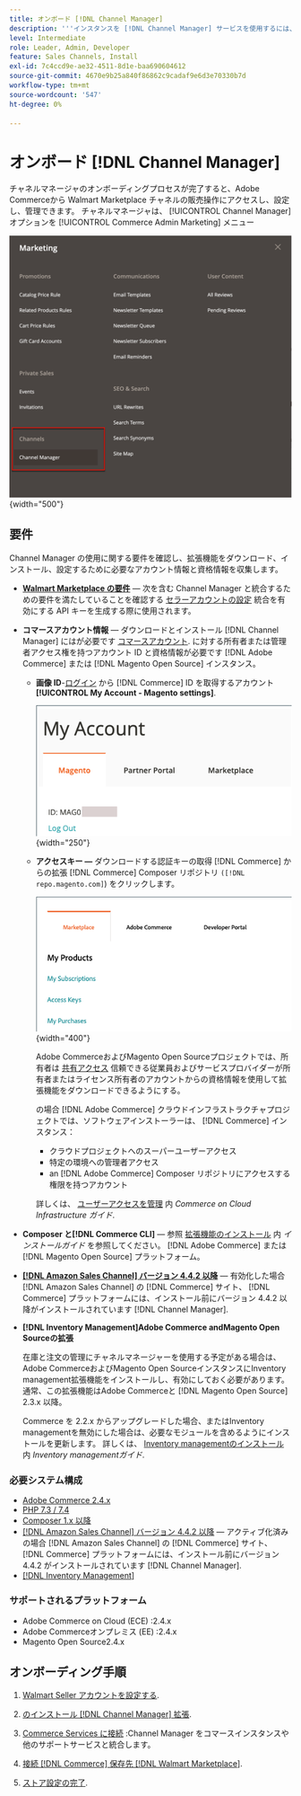 ```yaml
---
title: オンボード [!DNL Channel Manager]
description: '''インスタンスを [!DNL Channel Manager] サービスを使用するには、いくつかのオンボーディング手順を完了する必要があります。」'
level: Intermediate
role: Leader, Admin, Developer
feature: Sales Channels, Install
exl-id: 7c4ccd9e-ae32-4511-8d1e-baa690604612
source-git-commit: 4670e9b25a840f86862c9cadaf9e6d3e70330b7d
workflow-type: tm+mt
source-wordcount: '547'
ht-degree: 0%

---
```



# オンボード [!DNL Channel Manager]

チャネルマネージャのオンボーディングプロセスが完了すると、Adobe Commerceから Walmart Marketplace チャネルの販売操作にアクセスし、設定し、管理できます。 チャネルマネージャは、 [!UICONTROL Channel Manager] オプションを [!UICONTROL Commerce Admin Marketing] メニュー

![[!DNL Channel Manager] 管理ビューのオプション](assets/channel-manager-admin-view.png){width="500"}

## 要件

Channel Manager の使用に関する要件を確認し、拡張機能をダウンロード、インストール、設定するために必要なアカウント情報と資格情報を収集します。

- **[Walmart Marketplace の要件](walmart-requirements.md)** — 次を含む Channel Manager と統合するための要件を満たしていることを確認する [セラーアカウントの設定](https://sellerhelp.walmart.com/seller/s/guide?article=000008219) 統合を有効にする API キーを生成する際に使用されます。

- **コマースアカウント情報** — ダウンロードとインストール [!DNL Channel Manager] にはが必要です [コマースアカウント](https://experienceleague.adobe.com/docs/commerce-admin/start/commerce-account/commerce-account-create.html). に対する所有者または管理者アクセス権を持つアカウント ID と資格情報が必要です [!DNL Adobe Commerce] または [!DNL Magento Open Source] インスタンス。

   - **画像 ID**-[ログイン](https://account.magento.com/customer/account/login/) から [!DNL Commerce] ID を取得するアカウント **[!UICONTROL My Account - Magento settings]**.

     ![[!DNL MAGEID] オン [!DNL Commerce] アカウント設定](assets/mageid-my-commerce-account.png){width="250"}

   - **アクセスキー —** ダウンロードする認証キーの取得 [!DNL Commerce] からの拡張 [!DNL Commerce] Composer リポジトリ `([!DNL repo.magento.com]`) をクリックします。

     ![[!UICONTROL Commerce Marketplace access keys]](assets/commerce-marketplace-access-keys.png){width="400"}

     Adobe CommerceおよびMagento Open Sourceプロジェクトでは、所有者は [共有アクセス](https://experienceleague.adobe.com/docs/commerce-admin/start/commerce-account/commerce-account-share.html) 信頼できる従業員およびサービスプロバイダーが所有者またはライセンス所有者のアカウントからの資格情報を使用して拡張機能をダウンロードできるようにする。

     の場合 [!DNL Adobe Commerce] クラウドインフラストラクチャプロジェクトでは、ソフトウェアインストーラーは、 [!DNL Commerce] インスタンス：

      - クラウドプロジェクトへのスーパーユーザーアクセス
      - 特定の環境への管理者アクセス
      - an [!DNL Adobe Commerce] Composer リポジトリにアクセスする権限を持つアカウント

     詳しくは、 [ユーザーアクセスを管理](https://experienceleague.adobe.com/docs/commerce-cloud-service/user-guide/project/user-access.html) 内 *Commerce on Cloud Infrastructure ガイド*.

- **Composer と[!DNL Commerce CLI]** — 参照 [拡張機能のインストール](https://experienceleague.adobe.com/docs/commerce-operations/installation-guide/tutorials/extensions.html) 内 *インストールガイド* を参照してください。 [!DNL Adobe Commerce] または [!DNL Magento Open Source] プラットフォーム。

- **[[!DNL Amazon Sales Channel] バージョン 4.4.2 以降](https://experienceleague.adobe.com/docs/commerce-channels/amazon/release-notes.html)** — 有効化した場合 [!DNL Amazon Sales Channel] の [!DNL Commerce] サイト、 [!DNL Commerce] プラットフォームには、インストール前にバージョン 4.4.2 以降がインストールされています [!DNL Channel Manager].

- **[!DNL Inventory Management]Adobe Commerce andMagento Open Sourceの拡張**

  在庫と注文の管理にチャネルマネージャーを使用する予定がある場合は、Adobe CommerceおよびMagento Open SourceインスタンスにInventory management拡張機能をインストールし、有効にしておく必要があります。 通常、この拡張機能はAdobe Commerceと [!DNL Magento Open Source] 2.3.x 以降。

  Commerce を 2.2.x からアップグレードした場合、またはInventory managementを無効にした場合は、必要なモジュールを含めるようにインストールを更新します。 詳しくは、 [Inventory managementのインストール](https://experienceleague.adobe.com/docs/commerce-admin/inventory/get-started/install-update.html) 内 *Inventory managementガイド*.

### 必要システム構成

- [Adobe Commerce 2.4.x](https://experienceleague.adobe.com/docs/commerce-operations/release/versions.html)
- [PHP 7.3 / 7.4](https://experienceleague.adobe.com/docs/commerce-operations/installation-guide/prerequisites/php-settings.html)
- [Composer 1.x 以降](https://experienceleague.adobe.com/docs/commerce-cloud-service/user-guide/develop/overview.html)
- [[!DNL Amazon Sales Channel] バージョン 4.4.2 以降](https://experienceleague.adobe.com/docs/commerce-channels/amazon/release-notes.html) — アクティブ化済みの場合 [!DNL Amazon Sales Channel] の [!DNL Commerce] サイト、 [!DNL Commerce] プラットフォームには、インストール前にバージョン 4.4.2 がインストールされています [!DNL Channel Manager].
- [[!DNL Inventory Management]](https://experienceleague.adobe.com/docs/commerce-admin/inventory/get-started/install-update.html)

### サポートされるプラットフォーム

- Adobe Commerce on Cloud (ECE) :2.4.x
- Adobe Commerceオンプレミス (EE) :2.4.x
- Magento Open Source2.4.x

## オンボーディング手順

1. [Walmart Seller アカウントを設定する](https://seller.walmart.com/signup?q=&amp;origin=solution_provider&amp;src=0014M00001zivMp).

1. [のインストール [!DNL Channel Manager] 拡張](install.md).

1. [Commerce Services に接続](connect.md) :Channel Manager をコマースインスタンスや他のサポートサービスと統合します。

1. [接続 [!DNL Commerce] 保存先 [!DNL Walmart Marketplace]](connect-marketplace.md).

1. [ストア設定の完了](complete-sales-channel-store-setup.md).
